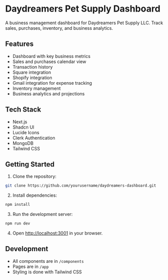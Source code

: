 # Daydreamers Pet Supply Dashboard

A business management dashboard for Daydreamers Pet Supply LLC. Track sales, purchases, inventory, and business analytics.

## Features

- Dashboard with key business metrics
- Sales and purchases calendar view
- Transaction history
- Square integration
- Shopify integration
- Gmail integration for expense tracking
- Inventory management
- Business analytics and projections

## Tech Stack

- Next.js
- Shadcn UI
- Lucide Icons
- Clerk Authentication
- MongoDB
- Tailwind CSS

## Getting Started

1. Clone the repository:

```bash
git clone https://github.com/yourusername/daydreamers-dashboard.git
```

2. Install dependencies:
```bash
npm install
```

3. Run the development server:
```bash
npm run dev
```

4. Open [http://localhost:3001](http://localhost:3001) in your browser.

## Development

- All components are in `/components`
- Pages are in `/app`
- Styling is done with Tailwind CSS